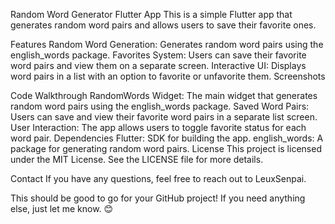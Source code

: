 Random Word Generator Flutter App
This is a simple Flutter app that generates random word pairs and allows users to save their favorite ones.

Features
Random Word Generation: Generates random word pairs using the english_words package.
Favorites System: Users can save their favorite word pairs and view them on a separate screen.
Interactive UI: Displays word pairs in a list with an option to favorite or unfavorite them.
Screenshots

Code Walkthrough
RandomWords Widget: The main widget that generates random word pairs using the english_words package.
Saved Word Pairs: Users can save and view their favorite word pairs in a separate list screen.
User Interaction: The app allows users to toggle favorite status for each word pair.
Dependencies
Flutter: SDK for building the app.
english_words: A package for generating random word pairs.
License
This project is licensed under the MIT License. See the LICENSE file for more details.

Contact
If you have any questions, feel free to reach out to LeuxSenpai.

This should be good to go for your GitHub project! If you need anything else, just let me know. 😊

